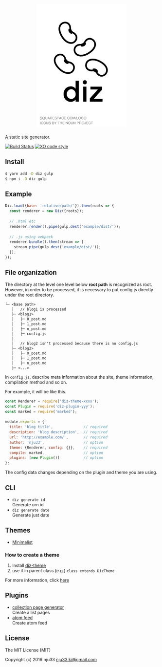 <h1 align="center"><img src="https://github.com/nju33/diz/blob/master/media/logo.png?raw=true"></h1>

A static site generator.

[![Build Status](https://travis-ci.org/nju33/diz.svg?branch=master)](https://travis-ci.org/nju33/diz) [![XO code style](https://img.shields.io/badge/code_style-XO-5ed9c7.svg)](https://github.com/sindresorhus/xo)

## Install

```bash
$ yarn add -D diz gulp
$ npm i -D diz gulp
```

## Example

```js
Diz.load({base: 'relative/path/'}).then(roots => {
  const renderer = new Diz({roots});

  // .html etc
  renderer.render().pipe(gulp.dest('example/dist/'));

  // .js using webpack
  renderer.bundle().then(stream => {
    stream.pipe(gulp.dest('example/dist/'));
  });
});
```

## File organization

The directory at the level one level below **root path** is recognized as root.
However, in order to be processed, it is necessary to put config.js directly under the root directory.

```
└─ <base path>
   │   // blog1 is processed
   ├─ <blog1>
   │   ├─ 0_post.md
   │   ├─ 1_post.md
   │   ├─ n_post.md
   │   ├─ config.js
   │
   │   // blog2 isn't processed because there is no config.js
   ├─ <blog2>
   │   ├─ 0_post.md
   │   ├─ 1_post.md
   │   ├─ n_post.md
   ├─ <...>
```

In `config.js`, describe meta information about the site, theme information, compilation method and so on.

For example, it will be like this.

```js
const Renderer = require('diz-theme-xxxx');
const Plugin = require('diz-plugin-yyy');
const marked = require('marked');

module.exports = {
  title: 'blog title',              // required
  description: 'blog description',  // required
  url: 'http://example.com/',       // required
  author: 'nju33',                  // option
  theme: {Renderer, config: {}},    // required
  compile: marked,                  // option
  plugins: [new Plugin()]           // option
};
```

The config data changes depending on the plugin and theme you are using.

## CLI

- `diz generate id`
  <div>Generate urn id</div>
- `diz generate date`
  <div>Generate just date</div>

## Themes

- [Minimalist](https://github.com/nju33/diz-theme-minimalist)

### How to create a theme

1. Install [diz-theme](https://github.com/nju33/diz-theme)
2. use it in parent class (e.g.) `class extends DizTheme`

For more information, click [here](https://github.com/nju33/diz-theme#readme)

## Plugins

- [collection page generator](https://github.com/nju33/diz-plugin-collection-page-generator)
  <div>Create a list pages</div>
- [atom feed](https://github.com/nju33/diz-plugin-atom-feed)
  <div>Create atom feed</div>

## License

The MIT License (MIT)

Copyright (c) 2016 nju33 <nju33.ki@gmail.com>
